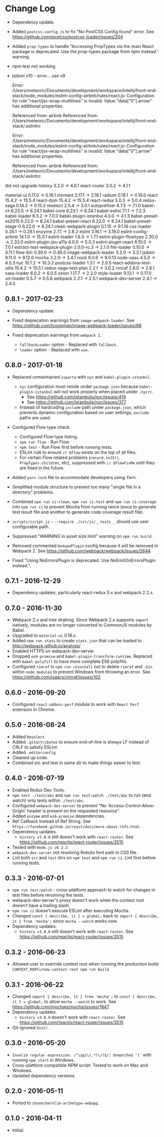# Change Log

* Dependency update.

* Added `postcss.config.js` to fix "No PostCSS Config found" error. See https://github.com/postcss/postcss-loader/issues/204

* Added `prop-types` to handle "Accessing PropTypes via the main React package is deprecated. Use the prop-types package from npm instead." warning.

* npm test not working
* jsdom v10 - error... use v9


  Error: /Users/meteoric/Documents/development/workspace/intellij/front-end-stack/node_modules/eslint-config-airbnb/rules/react.js:
    Configuration for rule "react/jsx-wrap-multilines" is invalid:
    Value "data["0"].arrow" has additional properties.
  
  Referenced from: airbnb
  Referenced from: /Users/meteoric/Documents/development/workspace/intellij/front-end-stack/.eslintrc
  
  Error: /Users/meteoric/Documents/development/workspace/intellij/front-end-stack/node_modules/eslint-config-airbnb/rules/react.js:
    Configuration for rule "react/jsx-wrap-multilines" is invalid:
    Value "data["0"].arrow" has additional properties.
  
  Referenced from: airbnb
  Referenced from: /Users/meteoric/Documents/development/workspace/intellij/front-end-stack/.eslintrc

did not upgrade
 history                           3.2.0  →   4.6.1 
 react-router                      3.0.2  →   4.1.1 

  
 material-ui                      0.17.0  →  0.18.1 
 moment                           2.17.1  →  2.18.1 
 radium                           0.18.1  →  0.19.0 
 react                            15.4.2  →  15.5.4 
 react-dom                        15.4.2  →  15.5.4 
 react-redux                       5.0.3  →   5.0.4 
 redux-saga                       0.14.3  →  0.15.3 
 reselect                          2.5.4  →   3.0.1 
 autoprefixer                      6.7.5  →   7.1.0 
 babel-cli                        6.23.0  →  6.24.1 
 babel-core                       6.23.1  →  6.24.1 
 babel-eslint                      7.1.1  →   7.2.3 
 babel-loader                      6.3.2  →   7.0.0 
 babel-plugin-istanbul             4.0.0  →   4.1.3 
 babel-preset-es2015              6.22.0  →  6.24.1 
 babel-preset-react               6.23.0  →  6.24.1 
 babel-preset-stage-0             6.22.0  →  6.24.1 
 clean-webpack-plugin             0.1.15  →  0.1.16 
 css-loader                       0.26.1  →  0.28.1 
 enzyme                            2.7.1  →   2.8.2 
 eslint                           3.16.1  →  3.19.0 
 eslint-config-airbnb             14.1.0  →  15.0.1 
 eslint-loader                     1.6.3  →   1.7.1 
 eslint-plugin-flowtype           2.30.0  →  2.33.0 
 eslint-plugin-jsx-a11y            4.0.0  →   5.0.3 
 eslint-plugin-react              6.10.0  →   7.0.1 
 extract-text-webpack-plugin  2.0.0-rc.3  →   2.1.0 
 file-loader                      0.10.0  →  0.11.1 
 flow-bin                         0.39.0  →  0.46.0 
 image-webpack-loader              3.2.0  →   3.3.1 
 jsdom                            9.11.0  →  9.12.0 
 mocha                             3.2.0  →   3.4.1 
 nock                              9.0.6  →  9.0.13 
 node-sass                         4.5.0  →   4.5.3 
 nyc                              10.1.2  →  10.3.2 
 postcss-loader                    1.3.1  →   2.0.5 
 react-addons-test-utils          15.4.2  →  15.5.1 
 redux-saga-test-plan              2.2.1  →   3.0.2 
 rimraf                            2.6.0  →   2.6.1 
 sass-loader                       6.0.2  →   6.0.5 
 sinon                            1.17.7  →   2.2.0 
 style-loader                     0.13.1  →  0.17.0 
 url-loader                        0.5.7  →   0.5.8 
 webpack                           2.2.1  →   2.5.1 
 webpack-dev-server                2.4.1  →   2.4.5 

## 0.8.1 - 2017-02-23

* Dependency update.

* Fixed deprecation warnings from `image-webpack-loader`. See https://github.com/tcoopman/image-webpack-loader/issues/68
* Fixed deprecation warnings from `webpack 2`. 
  * `fallbackLoader` option - Replaced with `fallback`.
  * `loader` option - Replaced with `use`.

## 0.8.0 - 2017-01-18

* Replaced unmaintained `isparta` with `nyc` and `babel-plugin-istanbul`.
  * `nyc` configuration must reside under `package.json` because `babel-plugin-istanbul` will not work properly when placed under `.nycrc`.
    * See https://github.com/istanbuljs/nyc/issues/419
    * See https://github.com/istanbuljs/nyc/issues/377
  * Instead of hardcoding `include` path under `package.json`, which prevents dynamic configuration based on user settings, `exclude` paths are used.
 
* Configured Flow type check.
  * Configured Flow type linting.
  * `npm run flow` - Run Flow.
  * `npm test` - Run Flow first before running tests.
  * ESLint rule to ensure `// @flow` exists on the top of all files.
  * For certain Flow related problems (`record.toJS()`, `PropTypes.children`, etc), suppressed with `// $FlowFixMe` until they are fixed in the future.

* Added `yarn.lock` file to accommodate developers using Yarn. 

* Simplified module structure to prevent too many "single file in a directory" problems.
* Combined `npm run ci:clean`, `npm run ci:test` and `npm run ci:coverage` into `npm run ci` to prevent Mocha from running twice (once to generate test result file and another to generate code coverage result file).

* `scripts/script.js` - `--require ./src/js/__tests__` should use user configurable path. 

* Suppressed "WARNING in asset size limit" warning on `npm run build`.
* Removed commented `DedupePlugin` config because it will be removed in Webpack 2. See https://github.com/webpack/webpack/issues/2644
* Fixed "Using NoErrorsPlugin is deprecated. Use NoEmitOnErrorsPlugin instead.".

## 0.7.1 - 2016-12-29

* Dependency updates, particularly react-redux 5.x and webpack 2.2.x.
 
## 0.7.0 - 2016-11-30

* Webpack 2.x and tree shaking. Since Webpack 2.x supports `import` natively, modules are no longer converted to CommonJS modules by Babel.
* Upgraded to `material-ui` 0.16.x.
* Added `npm run stats` to create `stats.json` that can be loaded to http://webpack.github.io/analyse/
* Enabled HTTPS on webpack-dev-server.
* Dropped `es6-promise` and `babel-plugin-transform-runtime`. Replaced with `babel-polyfill` to have more complete ES6 polyfills.
* Configured `rimraf` in `npm run reinstall` not to delete `rimraf` and `.bin` within `node_modules` to prevent Windows from throwing an error. See https://github.com/isaacs/rimraf/issues/102

## 0.6.0 - 2016-09-20

* Configured `react-addons-perf` module to work with `React Perf` extension in Chrome.

## 0.5.0 - 2016-08-24

* Added `Reselect`.
* Added `.gitattributes` to ensure end-of-line is always LF instead of CRLF to satisfy ESLint.
* Added `.editorconfig`.
* Cleaned up code.
* Combined src and test in same dir to make things easier to test.

## 0.4.0 - 2016-07-19

* Enabled Redux Dev Tools.
* `npm test ./test/abc` and `npm run test:watch ./test/abc` to run (and watch) only tests within `./test/abc`.
* Configured `webpack-dev-server` to prevent "No 'Access-Control-Allow-Origin' header is present on the requested resource".
* Added `enzyme` and `es6-promise` dependencies.
* Ref Callback instead of Ref String. See `https://facebook.github.io/react/docs/more-about-refs.html`.
* Dependency updates.
    * `history v3.0.0` still doesn't work with `react-router`. See https://github.com/reactjs/react-router/issues/3515
* Tested with `Node.js v6.2.2`.
* `webpack-dev-server` not resolving Roboto font path in CSS file.
* Lint both `src` and `test` dirs on `npm test` and `npm run ci`. Lint first before running tests.

## 0.3.3 - 2016-07-01

* `npm run test:watch` - cross-platform approach to watch for changes in test files before rerunning the tests.
* webpack-dev-server's proxy doesn't work when the context root doesn't have a trailing slash.
* `npm run ci` doesn't execute ESLint after executing Mocha.
* Changed `const { describe, it } = global;` back to `import { describe, it } from 'mocha';` since `mocha --watch` works now.
* Dependency updates.
    * `history v3.0.0` still doesn't work with `react-router`. See https://github.com/reactjs/react-router/issues/3515

## 0.3.2 - 2016-06-23

* Allowed user to override context root when running the production build: `CONTEXT_ROOT=/new-context-root npm run build`.

## 0.3.1 - 2016-06-22

* Changed `import { describe, it } from 'mocha';` to `const { describe, it } = global;` to allow `mocha --watch` to work. See https://github.com/mochajs/mocha/issues/1847.
* Dependency updates.
    * `history v3.0.0` doesn't work with `react-router`. See https://github.com/reactjs/react-router/issues/3515
* Git-ignored `dist/`.

## 0.3.0 - 2016-05-20

* `Invalid regular expression: /^\api\(.*)\/?$/: Unmatched ')'` with running `npm start` in Windows.
* Cross-platform compatible NPM script. Tested to work on Mac and Windows.
* Updated dependency versions.

## 0.2.0 - 2016-05-11

* Ported to `choonchernlim-archetype-webapp`.

## 0.1.0 - 2016-04-11

* Initial.

